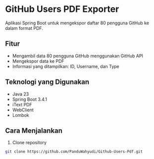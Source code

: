 # GitHub Users PDF Exporter

Aplikasi Spring Boot untuk mengekspor daftar 80 pengguna GitHub ke dalam format PDF.

## Fitur
- Mengambil data 80 pengguna GitHub menggunakan GitHub API
- Mengekspor data ke PDF
- Informasi yang ditampilkan: ID, Username, dan Type

## Teknologi yang Digunakan
- Java 23
- Spring Boot 3.4.1
- iText PDF
- WebClient
- Lombok

## Cara Menjalankan
1. Clone repository
```bash
git clone https://github.com/PanduWahyudi/Github-Users-Pdf.git
